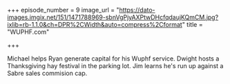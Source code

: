 +++
episode_number = 9
image_url = "https://dato-images.imgix.net/151/1471788969-sbnVgPjyAXPtwDHcfqdaujKQmCM.jpg?ixlib=rb-1.1.0&ch=DPR%2CWidth&auto=compress%2Cformat"
title = "WUPHF.com"

+++

Michael helps Ryan generate capital for his Wuphf service. Dwight hosts a Thanksgiving hay festival in the parking lot. Jim learns he's run up against a Sabre sales commision cap.